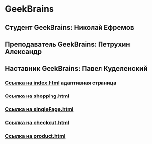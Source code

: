 # GeekBrains

## Студент GeekBrains: Николай Ефремов

## Преподаватель GeekBrains: Петрухин Александр

## Наставник GeekBrains: Павел Куделенский

### [Ссылка на index.html](https://efrem005.github.io/Geekbrains/index.html) адаптивная страница

### [Ссылка на shopping.html](https://efrem005.github.io/Geekbrains/shopping.html)

### [Ссылка на singlePage.html](https://efrem005.github.io/Geekbrains/singlePage.html)

### [Ссылка на checkout.html](https://efrem005.github.io/Geekbrains/checkout.html)

### [Ссылка на product.html](https://efrem005.github.io/Geekbrains/product.html)
